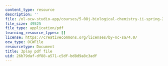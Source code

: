 ```yaml
---
content_type: resource
description: ''
file: /ol-ocw-studio-app/courses/5-08j-biological-chemistry-ii-spring-2016/26b79dafdf88a571c5dfbd8d9a8c3adf_3049806.pdf
file_size: 49525
file_type: application/pdf
learning_resource_types: []
license: https://creativecommons.org/licenses/by-nc-sa/4.0/
ocw_type: OCWFile
resourcetype: Document
title: 3play pdf file
uid: 26b79daf-df88-a571-c5df-bd8d9a8c3adf
---
```

